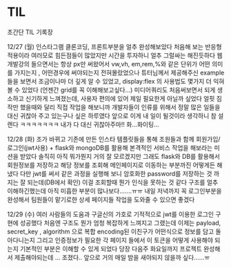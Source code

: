 # TIL
초간단 TIL 기록장

12/27 (월)
인스타그램 클론코딩, 프론트부분을 얼추 완성해보았다
처음해 보는 반응형 적용이라 여러모로 힘든점들이 많았지만 시간을 투자하니 얼추 그럴싸는 해진듯하다
웹개발강의 들으면서는 항상 px만 써왔어서 vw,vh, em,rem,%와 같은 단위가 어떤 의미를 가지는지 , 어떤경우에 써야되는지 전혀몰랐었으나
튜터님께서 제공해주신 example들을 보면서 조금이나마 더 깊게 알 수 있었고, display:flex 의 사용법도 몇가지 더 익혀볼 수 있었다 (언젠간 grid를 꼭 이해해보고싶다...)
미디어쿼리도 처음써보면서 되게 생소하고 신기하게 느껴졌는데, 사용자 편의에 있어 제일 필요한게 아닐까 싶었다
얼핏 짐작만 했을때와 달리 직접 작업을 해보니까 개발자들이 인류를 위해서 정말 많은 일들을 대신 귀찮아 주고 있는구나 싶은 하루였다
앞으로 이게 내 일이 될것이라 생각하니 참 설렌다 ㅋㅋㅋㅋㅋㅋㅋ 내가 다 대신 귀찮아주마!! 화...화이팅...


12/28 (화)
조가 바뀌고 기존에 만든 인스타 템플릿들을 통해 조원들과 함께 회원가입/로그인(jwt사용) + flask와 mongoDB를 활용해 본격적인 서비스 작업을 해보라는 미션을 받았다
솔직히 아직 뭐가뭔지 거의 잘 모르겠지만 그래도 flask와 DB를 활용해서 회원정보를 저장하고 해당 정보를 조회해 메인페이지로 이동하는 부분까진 어떻게든 해냈다
다만 jwt를 써서 같은 과정을 실행해 보니 암호화한 password를 저장하는 것 까지는 잘 되는데(DB에서 확인) 이걸 조회할때 뭔가 인식을 못하는 것 같다
구조를 얼추 이해하긴했는데 아직 미흡한 부분이 많나보다.......ㅠㅠ 내일 저녁까지 꼭 로그인부분을 완성해서 팀원들이 맡기로한 상세 페이지들 작업을 도와줄 수 있으면 좋겠다


12/29 (수)
여러 사람들의 도움과 구글신의 가호로 기적적으로 jwt를 이용한 로그인 구현에 성공했다
처음엔 구조도 뭔가 엄청 복잡하게 느껴지고 그랬는데 이제는 payload, secret_key , algorithm 으로 복합 encoding된 이친구가 어떤식으로 정보를 담고 돌아다니는지
그리고 인증정보가 필요한 각 페이지 들에서 이 토큰을 어떻게 사용해야 되는지 기본적인 부분은 이해할 수 있게 되었다
당장 다음주 화요일까지 프로젝트 완성해서 제출해야되는데 ... 조졌다.. 앞으로 거의 매일 밤을 새야되지 않을까 싶다......ㅠ
